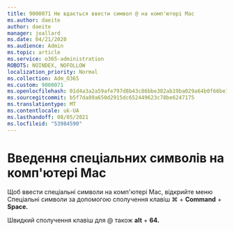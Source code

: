 ```yaml
---
title: 9000071 Не вдається ввести символ @ на комп'ютері Mac
ms.author: daeite
author: daeite
manager: joallard
ms.date: 04/21/2020
ms.audience: Admin
ms.topic: article
ms.service: o365-administration
ROBOTS: NOINDEX, NOFOLLOW
localization_priority: Normal
ms.collection: Adm_O365
ms.custom: 9000071
ms.openlocfilehash: 01d4a3a2a59afe797d8b43c86bbe382ab19ba029a64b0f66be11201201b9d319
ms.sourcegitcommit: b5f7da89a650d2915dc652449623c78be6247175
ms.translationtype: MT
ms.contentlocale: uk-UA
ms.lasthandoff: 08/05/2021
ms.locfileid: "53984590"
---
```

# <a name="how-to-type-special-characters-on-a-mac"></a>Введення спеціальних символів на комп'ютері Mac

Щоб ввести спеціальні символи  на комп'ютері Mac, відкрийте меню Спеціальні символи за допомогою сполучення клавіш ⌘   +  **Command**  +  **Space.**

Швидкий сполучення клавіш для @ також **alt**  +  **64.**